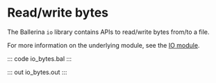 # Read/write bytes

The Ballerina `io` library contains APIs to read/write bytes from/to a file.

For more information on the underlying module, 
see the [IO module](https://lib.ballerina.io/ballerina/io/latest/).

::: code io_bytes.bal :::

::: out io_bytes.out :::